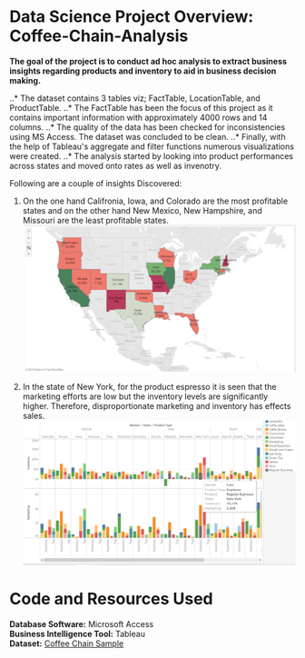# Data Science Project Overview: Coffee-Chain-Analysis
<b> The goal of the project is to conduct ad hoc analysis to extract business insights regarding products and inventory to aid in business decision making. </b>

..* The dataset contains 3 tables viz; FactTable, LocationTable, and ProductTable. 
..* The FactTable has been the focus of this project as it contains important information with approximately 4000 rows and 14 columns. 
..* The quality of the data has been checked for inconsistencies using MS Access. The dataset was concluded to be clean.
..* Finally, with the help of Tableau's aggregate and filter functions numerous visualizations were created.
..* The analysis started by looking into product performances across states and moved onto rates as well as invenotry.

Following are a couple of insights Discovered: 

1. On the one hand Califronia, Iowa, and Colorado are the most profitable states and on the other hand New Mexico, New Hampshire, and Missouri are the least profitable states. 
![alt text](https://github.com/mon2barot/Universe/blob/master/images/cc1.png "Profit Per State")

2. In the state of New York, for the product espresso it is seen that the marketing efforts are low but the inventory levels are significantly higher. Therefore, disproportionate marketing and inventory has effects sales.
![alt text](https://github.com/mon2barot/Universe/blob/master/images/CC2.png "Inventory")

<h1> Code and Resources Used </h1> 
<b>Database Software:</b> Microsoft Access<br>
<b>Business Intelligence Tool:</b> Tableau <br>
<b>Dataset:</b> <a href = "https://community.tableau.com/thread/120152" >Coffee Chain Sample</a>

